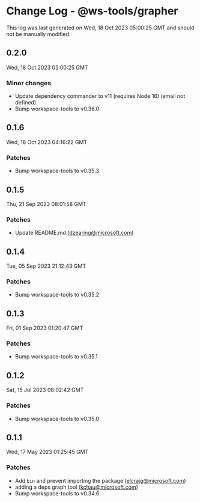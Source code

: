 # Change Log - @ws-tools/grapher

This log was last generated on Wed, 18 Oct 2023 05:00:25 GMT and should not be manually modified.

<!-- Start content -->

## 0.2.0

Wed, 18 Oct 2023 05:00:25 GMT

### Minor changes

- Update dependency commander to v11 (requires Node 16) (email not defined)
- Bump workspace-tools to v0.36.0

## 0.1.6

Wed, 18 Oct 2023 04:16:22 GMT

### Patches

- Bump workspace-tools to v0.35.3

## 0.1.5

Thu, 21 Sep 2023 08:01:58 GMT

### Patches

- Update README.md (dzearing@microsoft.com)

## 0.1.4

Tue, 05 Sep 2023 21:12:43 GMT

### Patches

- Bump workspace-tools to v0.35.2

## 0.1.3

Fri, 01 Sep 2023 01:20:47 GMT

### Patches

- Bump workspace-tools to v0.35.1

## 0.1.2

Sat, 15 Jul 2023 08:02:42 GMT

### Patches

- Bump workspace-tools to v0.35.0

## 0.1.1

Wed, 17 May 2023 01:25:45 GMT

### Patches

- Add `bin` and prevent importing the package (elcraig@microsoft.com)
- adding a deps graph tool (kchau@microsoft.com)
- Bump workspace-tools to v0.34.6

